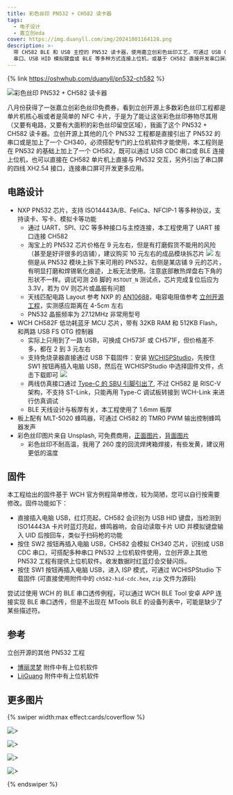 ```yaml
---
title: 彩色丝印 PN532 + CH582 读卡器
tags:
  - 电子设计
  - 嘉立创eda
cover: https://img.duanyll.com/img/20241001164128.png
description: >-
  带 CH582 BLE 和 USB 主控的 PN532 读卡器，使用嘉立创彩色丝印工艺，可通过 USB CDC 
  串口、USB HID 模拟键盘或 BLE 等多种方式连接上位机，或基于 CH582 直接开发串口屏应用。
---
```


{% link https://oshwhub.com/duanyll/pn532-ch582 %}

![彩色丝印 PN532 + CH582 读卡器](https://img.duanyll.com/img/20241001164628.png)

八月份获得了一张嘉立创彩色丝印免费券，看到立创开源上多数彩色丝印工程都是单片机核心板或者是简单的 NFC 卡片，于是为了能让这张彩色丝印券物尽其用（又要有电路，又要有大面积的彩色丝印留空区域），我画了这个 PN532 + CH582 读卡器。立创开源上其他的几个 PN532 工程都是直接引出了 PN532 的串口或是加上了一个 CH340，必须搭配专门的上位机软件才能使用，本工程则是在 PN532 的基础上加上了一个 CH582，既可以通过 USB CDC 串口或 BLE 连接上位机，也可以直接在 CH582 单片机上直接与 PN532 交互，另外引出了串口屏的四线 XH2.54 接口，连接串口屏可开发更多应用。

## 电路设计

- NXP PN532 芯片，支持 ISO14443A/B、FeliCa、NFCIP-1 等多种协议，支持读卡、写卡、模拟卡等功能
  - 通过 UART、SPI、I2C 等多种接口与主控连接，本工程使用了 UART 接口连接 CH582
  - 淘宝上的 PN532 芯片价格在 9 元左右，但是有打磨假货不能用的风险（甚至是好评很多的店铺），建议购买 10 元左右的成品模块拆芯片
    ![](https://img.duanyll.com/img/20241001170009.png)
    左侧是从 PN532 模块上拆下来可用的 PN532，右侧是某店铺 9 元的芯片，有明显打磨和焊锡氧化痕迹，上板无法使用。注意底部散热焊盘右下角的形状不一样。调试可测 26 脚的 `RSTOUT_N` 测试点，芯片完成复位后应为 3.3V，若为 0V 则芯片或晶振有问题
  - 天线匹配电路 Layout 参考 NXP 的 [AN10688](https://www.nxp.com/docs/en/application-note/153910.pdf)，电容电阻值参考 [立创开源工程](https://oshwhub.com/yizhidianzi/pn532-rfid-deugger)，实测感应距离在 4-5cm 左右
  - PN532 晶振频率为 27.12MHz 非常用型号
- WCH CH582F 低功耗蓝牙 MCU 芯片，带有 32KB RAM 和 512KB Flash，和两路 USB FS OTG 控制器
  - 实际上只用到了一路 USB，可换成 CH573F 或 CH571F，但价格差不多，都在 2 到 3 元左右
  - 支持免烧录器直接通过 USB 下载固件：安装 [WCHISPStudio](https://www.wch.cn/downloads/WCHISPTool_Setup_exe.html)，先按住 SW1 按钮再插入电脑 USB，然后在 WCHISPStudio 中选择固件文件，点击下载即可
    ![](https://img.duanyll.com/img/20241001171128.png)
  - 两线仿真接口通过 [Type-C 的 SBU 引脚引出了](/source/_posts/tech/2024-9-1-STLink-SBU.md), 不过 CH582 是 RISC-V 架构，不支持 ST-Link，只能再用 Type-C 调试板转接到 WCH-Link 来进行仿真调试
  - BLE 天线设计与板厚有关，本工程使用了 1.6mm 板厚
- 板上配有 MLT-5020 蜂鸣器，可通过 CH582 的 TMR0 PWM 输出控制蜂鸣器发声
- 彩色丝印图片来自 Unsplash, 可免费商用，[正面图片](https://unsplash.com/photos/a-painting-of-a-donut-on-a-black-background-xBHDtjlMXo0)，[背面图片](https://unsplash.com/photos/a-blurry-image-of-blue-and-green-colors-Ln-NOJdhpZA)
  - 彩色丝印不耐高温，我用了 260 度的回流焊烤箱焊接，有些发黄，建议用更低的温度

## 固件

本工程给出的固件基于 WCH 官方例程简单修改，较为简陋，您可以自行按需要修改。固件功能如下：

- 直接插入电脑 USB，红灯亮起，CH582 会识别为 USB HID 键盘，当检测到 ISO14443A 卡片时蓝灯亮起，蜂鸣器响，会自动读取卡片 UID 并模拟键盘输入 UID 后按回车，类似于扫码枪的功能
- 按住 SW2 按钮再插入电脑 USB，CH582 会模拟 CH340 芯片，识别成 USB CDC 串口，可搭配多种串口 PN532 上位机软件使用，立创开源上其他 PN532 工程有提供上位机软件。收发数据时红蓝灯会交替闪烁。
- 按住 SW1 按钮再插入电脑 USB，进入 ISP 模式，可通过 WCHISPStudio 下载固件 (可直接使用附件中的 `ch582-hid-cdc.hex`, `zip` 文件为源码)

尝试过使用 WCH 的 BLE 串口透传例程，可以通过 WCH BLE Tool 安卓 APP 连接实现 BLE 串口透传，但是不出现在 MTools BLE 的设备列表中，可能是缺少了某些描述符。

## 参考

立创开源的其他 PN532 工程

- [博丽灵梦](https://oshwhub.com/yizhidianzi/pn532-rfid-deugger) 附件中有上位机软件
- [LiiGuang](https://oshwhub.com/LiiGuang/pn532-bigant_copy_copy) 附件中有上位机软件

## 更多图片

{% swiper width:max effect:cards/coverflow %}

![> ](https://img.duanyll.com/img/20241001174921.png)

![> ](https://img.duanyll.com/img/20241001174936.png)

![> ](https://img.duanyll.com/img/20241001174706.png)

![> ](https://img.duanyll.com/img/20241001174827.png)

{% endswiper %}
